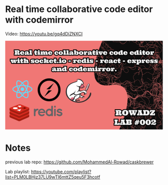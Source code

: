 ﻿# Real time collaborative code editor with codemirror
 
 Video:
 https://youtu.be/gq4dDiZNXCI

<img src="thumb2.png">

# Notes

previous lab repo:
https://github.com/MohammedAl-Rowad/caskbrewer

Lab playlist:
https://youtube.com/playlist?list=PLM0LBHjz37LU9wTI6mttZ5qeu5F3hcotf
